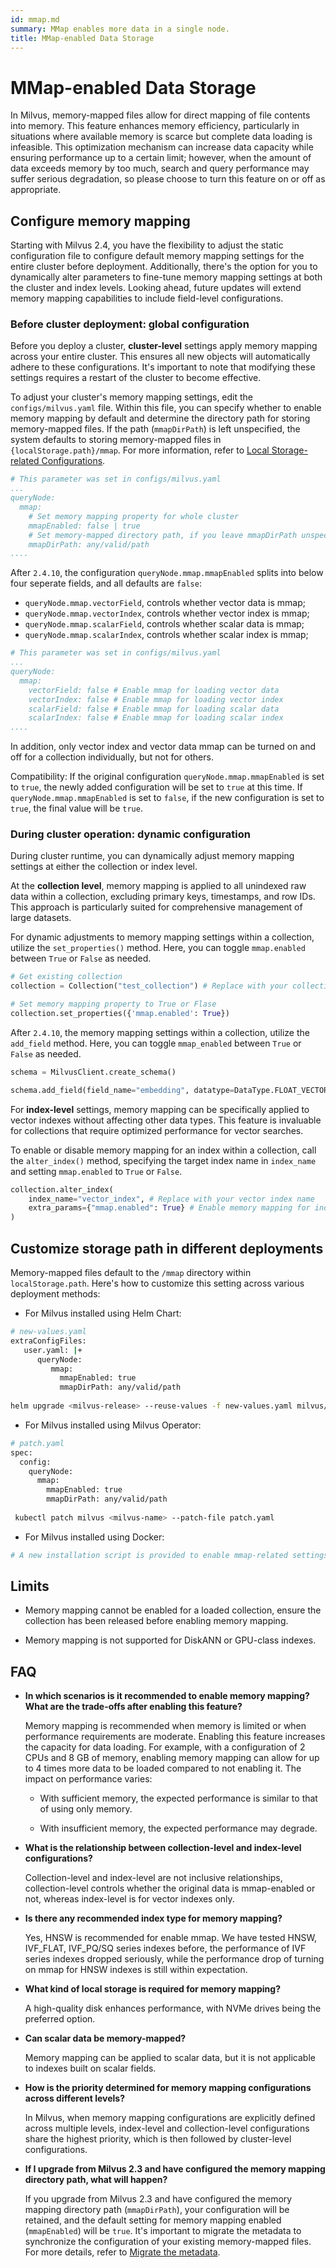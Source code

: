 ```yaml
---
id: mmap.md
summary: MMap enables more data in a single node.
title: MMap-enabled Data Storage
---
```


# MMap-enabled Data Storage

In Milvus, memory-mapped files allow for direct mapping of file contents into memory. This feature enhances memory efficiency, particularly in situations where available memory is scarce but complete data loading is infeasible. This optimization mechanism can increase data capacity while ensuring performance up to a certain limit; however, when the amount of data exceeds memory by too much, search and query performance may suffer serious degradation, so please choose to turn this feature on or off as appropriate.

## Configure memory mapping

Starting with Milvus 2.4, you have the flexibility to adjust the static configuration file to configure default memory mapping settings for the entire cluster before deployment. Additionally, there's the option for you to dynamically alter parameters to fine-tune memory mapping settings at both the cluster and index levels. Looking ahead, future updates will extend memory mapping capabilities to include field-level configurations.

### Before cluster deployment: global configuration

Before you deploy a cluster, __cluster-level__ settings apply memory mapping across your entire cluster. This ensures all new objects will automatically adhere to these configurations. It's important to note that modifying these settings requires a restart of the cluster to become effective.

To adjust your cluster's memory mapping settings, edit the `configs/milvus.yaml` file. Within this file, you can specify whether to enable memory mapping by default and determine the directory path for storing memory-mapped files. If the path (`mmapDirPath`) is left unspecified, the system defaults to storing memory-mapped files in `{localStorage.path}/mmap`. For more information, refer to [Local Storage-related Configurations](https://milvus.io/docs/configure_localstorage.md#localStoragepath).

```yaml
# This parameter was set in configs/milvus.yaml
...
queryNode:
  mmap:
    # Set memory mapping property for whole cluster
    mmapEnabled: false | true
    # Set memory-mapped directory path, if you leave mmapDirPath unspecified, the memory-mapped files will be stored in {localStorage.path}/ mmap by default. 
    mmapDirPath: any/valid/path 
....
```

After `2.4.10`, the configuration `queryNode.mmap.mmapEnabled` splits into below four seperate fields, and all defaults are `false`:

- `queryNode.mmap.vectorField`, controls whether vector data is mmap;
- `queryNode.mmap.vectorIndex`, controls whether vector index is mmap;
- `queryNode.mmap.scalarField`, controls whether scalar data is mmap;
- `queryNode.mmap.scalarIndex`, controls whether scalar index is mmap;

```yaml
# This parameter was set in configs/milvus.yaml
...
queryNode:
  mmap:
    vectorField: false # Enable mmap for loading vector data
    vectorIndex: false # Enable mmap for loading vector index
    scalarField: false # Enable mmap for loading scalar data
    scalarIndex: false # Enable mmap for loading scalar index
....
```

In addition, only vector index and vector data mmap can be turned on and off for a collection individually, but not for others.

Compatibility: If the original configuration `queryNode.mmap.mmapEnabled` is set to `true`, the newly added configuration will be set to `true` at this time. If `queryNode.mmap.mmapEnabled` is set to `false`, if the new configuration is set to `true`, the final value will be `true`.


### During cluster operation: dynamic configuration

During cluster runtime, you can dynamically adjust memory mapping settings at either the collection or index level.

At the __collection level__, memory mapping is applied to all unindexed raw data within a collection, excluding primary keys, timestamps, and row IDs. This approach is particularly suited for comprehensive management of large datasets.

For dynamic adjustments to memory mapping settings within a collection, utilize the `set_properties()` method. Here, you can toggle `mmap.enabled` between `True` or `False` as needed.

```python
# Get existing collection
collection = Collection("test_collection") # Replace with your collection name

# Set memory mapping property to True or Flase
collection.set_properties({'mmap.enabled': True})
```

After `2.4.10`, the memory mapping settings within a collection, utilize the `add_field` method. Here, you can toggle `mmap_enabled` between `True` or `False` as needed.

```python
schema = MilvusClient.create_schema()

schema.add_field(field_name="embedding", datatype=DataType.FLOAT_VECTOR, dim=768, mmap_enabled=True)
```

For __index-level__ settings, memory mapping can be specifically applied to vector indexes without affecting other data types. This feature is invaluable for collections that require optimized performance for vector searches.

To enable or disable memory mapping for an index within a collection, call the `alter_index()` method, specifying the target index name in `index_name` and setting `mmap.enabled` to `True` or `False`.

```python
collection.alter_index(
    index_name="vector_index", # Replace with your vector index name
    extra_params={"mmap.enabled": True} # Enable memory mapping for index
)
```

## Customize storage path in different deployments

Memory-mapped files default to the `/mmap` directory within `localStorage.path`. Here's how to customize this setting across various deployment methods:

- For Milvus installed using Helm Chart:

```bash
# new-values.yaml
extraConfigFiles:
   user.yaml: |+
      queryNode:
         mmap:
           mmapEnabled: true
           mmapDirPath: any/valid/path
        
helm upgrade <milvus-release> --reuse-values -f new-values.yaml milvus/milvus
```

- For Milvus installed using Milvus Operator:

```bash
# patch.yaml
spec:
  config:
    queryNode:
      mmap:
        mmapEnabled: true
        mmapDirPath: any/valid/path
      
 kubectl patch milvus <milvus-name> --patch-file patch.yaml
```

- For Milvus installed using Docker:

```bash
# A new installation script is provided to enable mmap-related settings.
```

## Limits

- Memory mapping cannot be enabled for a loaded collection, ensure the collection has been released before enabling memory mapping.

- Memory mapping is not supported for DiskANN or GPU-class indexes.

## FAQ

- __In which scenarios is it recommended to enable memory mapping? What are the trade-offs after enabling this feature?__

    Memory mapping is recommended when memory is limited or when performance requirements are moderate. Enabling this feature increases the capacity for data loading. For example, with a configuration of 2 CPUs and 8 GB of memory, enabling memory mapping can allow for up to 4 times more data to be loaded compared to not enabling it. The impact on performance varies:

    - With sufficient memory, the expected performance is similar to that of using only memory.

    - With insufficient memory, the expected performance may degrade.

- __What is the relationship between collection-level and index-level configurations?__

    Collection-level and index-level are not inclusive relationships, collection-level controls whether the original data is mmap-enabled or not, whereas index-level is for vector indexes only.

- __Is there any recommended index type for memory mapping?__

    Yes, HNSW is recommended for enable mmap. We have tested HNSW, IVF_FLAT, IVF_PQ/SQ series indexes before, the performance of IVF series indexes dropped seriously, while the performance drop of turning on mmap for HNSW indexes is still within expectation.

- __What kind of local storage is required for memory mapping?__

    A high-quality disk enhances performance, with NVMe drives being the preferred option.

- __Can scalar data be memory-mapped?__

    Memory mapping can be applied to scalar data, but it is not applicable to indexes built on scalar fields.

- __How is the priority determined for memory mapping configurations across different levels?__

    In Milvus, when memory mapping configurations are explicitly defined across multiple levels, index-level and collection-level configurations share the highest priority, which is then followed by cluster-level configurations.

- __If I upgrade from Milvus 2.3 and have configured the memory mapping directory path, what will happen?__

    If you upgrade from Milvus 2.3 and have configured the memory mapping directory path (`mmapDirPath`), your configuration will be retained, and the default setting for memory mapping enabled (`mmapEnabled`) will be `true`. It's important to migrate the metadata to synchronize the configuration of your existing memory-mapped files. For more details, refer to [Migrate the metadata](https://milvus.io/docs/upgrade_milvus_standalone-docker.md#Migrate-the-metadata). 